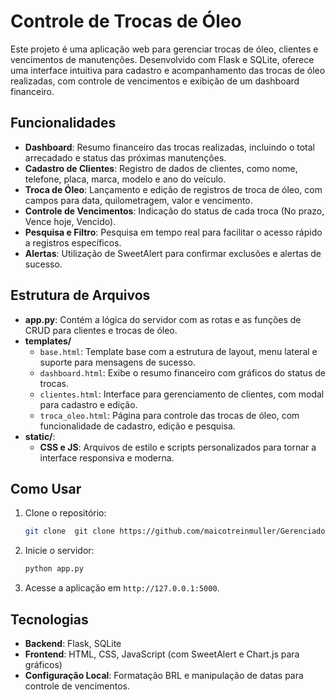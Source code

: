 # Controle de Trocas de Óleo

Este projeto é uma aplicação web para gerenciar trocas de óleo, clientes e vencimentos de manutenções. Desenvolvido com Flask e SQLite, oferece uma interface intuitiva para cadastro e acompanhamento das trocas de óleo realizadas, com controle de vencimentos e exibição de um dashboard financeiro.

## Funcionalidades

- **Dashboard**: Resumo financeiro das trocas realizadas, incluindo o total arrecadado e status das próximas manutenções.
- **Cadastro de Clientes**: Registro de dados de clientes, como nome, telefone, placa, marca, modelo e ano do veículo.
- **Troca de Óleo**: Lançamento e edição de registros de troca de óleo, com campos para data, quilometragem, valor e vencimento.
- **Controle de Vencimentos**: Indicação do status de cada troca (No prazo, Vence hoje, Vencido).
- **Pesquisa e Filtro**: Pesquisa em tempo real para facilitar o acesso rápido a registros específicos.
- **Alertas**: Utilização de SweetAlert para confirmar exclusões e alertas de sucesso.

## Estrutura de Arquivos

- **app.py**: Contém a lógica do servidor com as rotas e as funções de CRUD para clientes e trocas de óleo.
- **templates/**
  - `base.html`: Template base com a estrutura de layout, menu lateral e suporte para mensagens de sucesso.
  - `dashboard.html`: Exibe o resumo financeiro com gráficos do status de trocas.
  - `clientes.html`: Interface para gerenciamento de clientes, com modal para cadastro e edição.
  - `troca_oleo.html`: Página para controle das trocas de óleo, com funcionalidade de cadastro, edição e pesquisa.
- **static/**:
  - **CSS e JS**: Arquivos de estilo e scripts personalizados para tornar a interface responsiva e moderna.

## Como Usar

1. Clone o repositório:
    ```bash
    git clone  git clone https://github.com/maicotreinmuller/GerenciadorTrocadeOleo.git
    ```

2. Inicie o servidor:
    ```bash
    python app.py
    ```
3. Acesse a aplicação em `http://127.0.0.1:5000`.

## Tecnologias

- **Backend**: Flask, SQLite
- **Frontend**: HTML, CSS, JavaScript (com SweetAlert e Chart.js para gráficos)
- **Configuração Local**: Formatação BRL e manipulação de datas para controle de vencimentos.
